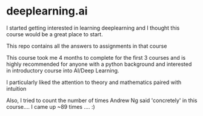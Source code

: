# deeplearning.ai
I started getting interested in learning deeplearning and I thought this course would be a great place to start. 

This repo contains all the answers to assignments in that course 

This course took me 4 months to complete for the first 3 courses and is highly recommended for anyone with a python background and interested in introductory course into AI/Deep Learning. 

I particularly liked the attention to theory and mathematics paired with intuition 

Also, I tried to count the number of times Andrew Ng said 'concretely' in this course.... I came up ~89 times .... :) 
